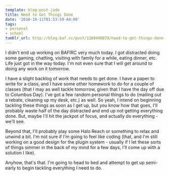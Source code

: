 ```yaml
---
template: blog-post.jade
title: Need to Get Things Done
date: '2010-10-11T01:53:59-04:00'
tags:
- personal
- school
tumblr_url: http://blog.baf.cc/post/1289490879/need-to-get-things-done
---
```

I didn't end up working on BAFIRC very much today. I got distracted doing some gaming, chatting, visiting with family for a while, eating dinner, etc. Life just got in the way today. I'm not even sure that I will get around to doing any work on it tomorrow.

I have a slight backlog of work that needs to get done. I have a paper to write for a class, and I have some other homework to do for a couple of classes (that I may as well tackle tomorrow, given that I have the day off due to Columbus Day). I've got a few random personal things to do (mailing out a rebate, cleaning up my desk, etc.) as well. So yeah, I intend on beginning tackling these things as soon as I get up, but you know how that goes, I'll probably waste half of the day distracted and end up not getting everything done. But, maybe I'll hit the jackpot of focus, and actually do everything - we'll see.

Beyond that, I'll probably play some Halo Reach or something to relax and unwind a bit. I'm not sure if I'm going to feel like coding (that, and I'm still working on a good design for the plugin system - usually if I let these sorts of things simmer in the back of my mind for a few days, I'll come up with a solution I like).

Anyhow, that's that. I'm going to head to bed and attempt to get up semi-early to begin tackling everything I need to do.
